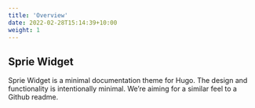 ```yaml
---
title: 'Overview'
date: 2022-02-28T15:14:39+10:00
weight: 1
---
```


## Sprie Widget

Sprie Widget is a minimal documentation theme for Hugo. The design and functionality is intentionally minimal. We’re aiming for a similar feel to a Github readme.
